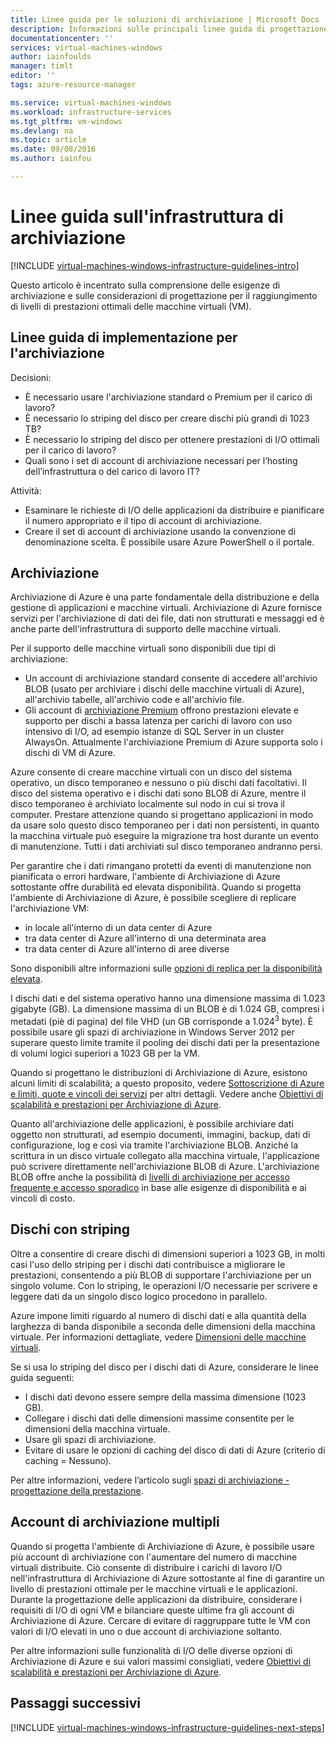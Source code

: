 ```yaml
---
title: Linee guida per le soluzioni di archiviazione | Microsoft Docs
description: Informazioni sulle principali linee guida di progettazione e implementazione per la distribuzione di soluzioni di archiviazione nei servizi di infrastruttura di Azure.
documentationcenter: ''
services: virtual-machines-windows
author: iainfoulds
manager: timlt
editor: ''
tags: azure-resource-manager

ms.service: virtual-machines-windows
ms.workload: infrastructure-services
ms.tgt_pltfrm: vm-windows
ms.devlang: na
ms.topic: article
ms.date: 09/08/2016
ms.author: iainfou

---
```

# Linee guida sull'infrastruttura di archiviazione
[!INCLUDE [virtual-machines-windows-infrastructure-guidelines-intro](../../includes/virtual-machines-windows-infrastructure-guidelines-intro.md)]

Questo articolo è incentrato sulla comprensione delle esigenze di archiviazione e sulle considerazioni di progettazione per il raggiungimento di livelli di prestazioni ottimali delle macchine virtuali (VM).

## Linee guida di implementazione per l'archiviazione
Decisioni:

* È necessario usare l'archiviazione standard o Premium per il carico di lavoro?
* È necessario lo striping del disco per creare dischi più grandi di 1023 TB?
* È necessario lo striping del disco per ottenere prestazioni di I/O ottimali per il carico di lavoro?
* Quali sono i set di account di archiviazione necessari per l’hosting dell’infrastruttura o del carico di lavoro IT?

Attività:

* Esaminare le richieste di I/O delle applicazioni da distribuire e pianificare il numero appropriato e il tipo di account di archiviazione.
* Creare il set di account di archiviazione usando la convenzione di denominazione scelta. È possibile usare Azure PowerShell o il portale.

## Archiviazione
Archiviazione di Azure è una parte fondamentale della distribuzione e della gestione di applicazioni e macchine virtuali. Archiviazione di Azure fornisce servizi per l'archiviazione di dati dei file, dati non strutturati e messaggi ed è anche parte dell'infrastruttura di supporto delle macchine virtuali.

Per il supporto delle macchine virtuali sono disponibili due tipi di archiviazione:

* Un account di archiviazione standard consente di accedere all'archivio BLOB (usato per archiviare i dischi delle macchine virtuali di Azure), all'archivio tabelle, all'archivio code e all'archivio file.
* Gli account di [archiviazione Premium](../storage/storage-premium-storage.md) offrono prestazioni elevate e supporto per dischi a bassa latenza per carichi di lavoro con uso intensivo di I/O, ad esempio istanze di SQL Server in un cluster AlwaysOn. Attualmente l'archiviazione Premium di Azure supporta solo i dischi di VM di Azure.

Azure consente di creare macchine virtuali con un disco del sistema operativo, un disco temporaneo e nessuno o più dischi dati facoltativi. Il disco del sistema operativo e i dischi dati sono BLOB di Azure, mentre il disco temporaneo è archiviato localmente sul nodo in cui si trova il computer. Prestare attenzione quando si progettano applicazioni in modo da usare solo questo disco temporaneo per i dati non persistenti, in quanto la macchina virtuale può eseguire la migrazione tra host durante un evento di manutenzione. Tutti i dati archiviati sul disco temporaneo andranno persi.

Per garantire che i dati rimangano protetti da eventi di manutenzione non pianificata o errori hardware, l'ambiente di Archiviazione di Azure sottostante offre durabilità ed elevata disponibilità. Quando si progetta l'ambiente di Archiviazione di Azure, è possibile scegliere di replicare l'archiviazione VM:

* in locale all'interno di un data center di Azure
* tra data center di Azure all'interno di una determinata area
* tra data center di Azure all'interno di aree diverse

Sono disponibili altre informazioni sulle [opzioni di replica per la disponibilità elevata](../storage/storage-introduction.md#replication-for-durability-and-high-availability).

I dischi dati e del sistema operativo hanno una dimensione massima di 1.023 gigabyte (GB). La dimensione massima di un BLOB è di 1.024 GB, compresi i metadati (piè di pagina) del file VHD (un GB corrisponde a 1.024<sup>3</sup> byte). È possibile usare gli spazi di archiviazione in Windows Server 2012 per superare questo limite tramite il pooling dei dischi dati per la presentazione di volumi logici superiori a 1023 GB per la VM.

Quando si progettano le distribuzioni di Archiviazione di Azure, esistono alcuni limiti di scalabilità; a questo proposito, vedere [Sottoscrizione di Azure e limiti, quote e vincoli dei servizi](../azure-subscription-service-limits.md#storage-limits) per altri dettagli. Vedere anche [Obiettivi di scalabilità e prestazioni per Archiviazione di Azure](../storage/storage-scalability-targets.md).

Quanto all'archiviazione delle applicazioni, è possibile archiviare dati oggetto non strutturati, ad esempio documenti, immagini, backup, dati di configurazione, log e così via tramite l'archiviazione BLOB. Anziché la scrittura in un disco virtuale collegato alla macchina virtuale, l'applicazione può scrivere direttamente nell'archiviazione BLOB di Azure. L'archiviazione BLOB offre anche la possibilità di [livelli di archiviazione per accesso frequente e accesso sporadico](../storage/storage-blob-storage-tiers.md) in base alle esigenze di disponibilità e ai vincoli di costo.

## Dischi con striping
Oltre a consentire di creare dischi di dimensioni superiori a 1023 GB, in molti casi l'uso dello striping per i dischi dati contribuisce a migliorare le prestazioni, consentendo a più BLOB di supportare l'archiviazione per un singolo volume. Con lo striping, le operazioni I/O necessarie per scrivere e leggere dati da un singolo disco logico procedono in parallelo.

Azure impone limiti riguardo al numero di dischi dati e alla quantità della larghezza di banda disponibile a seconda delle dimensioni della macchina virtuale. Per informazioni dettagliate, vedere [Dimensioni delle macchine virtuali](virtual-machines-windows-sizes.md).

Se si usa lo striping del disco per i dischi dati di Azure, considerare le linee guida seguenti:

* I dischi dati devono essere sempre della massima dimensione (1023 GB).
* Collegare i dischi dati delle dimensioni massime consentite per le dimensioni della macchina virtuale.
* Usare gli spazi di archiviazione.
* Evitare di usare le opzioni di caching del disco di dati di Azure (criterio di caching = Nessuno).

Per altre informazioni, vedere l’articolo sugli [spazi di archiviazione - progettazione della prestazione](http://social.technet.microsoft.com/wiki/contents/articles/15200.storage-spaces-designing-for-performance.aspx).

## Account di archiviazione multipli
Quando si progetta l'ambiente di Archiviazione di Azure, è possibile usare più account di archiviazione con l'aumentare del numero di macchine virtuali distribuite. Ciò consente di distribuire i carichi di lavoro I/O nell'infrastruttura di Archiviazione di Azure sottostante al fine di garantire un livello di prestazioni ottimale per le macchine virtuali e le applicazioni. Durante la progettazione delle applicazioni da distribuire, considerare i requisiti di I/O di ogni VM e bilanciare queste ultime fra gli account di Archiviazione di Azure. Cercare di evitare di raggruppare tutte le VM con valori di I/O elevati in uno o due account di archiviazione soltanto.

Per altre informazioni sulle funzionalità di I/O delle diverse opzioni di Archiviazione di Azure e sui valori massimi consigliati, vedere [Obiettivi di scalabilità e prestazioni per Archiviazione di Azure](../storage/storage-scalability-targets.md).

## Passaggi successivi
[!INCLUDE [virtual-machines-windows-infrastructure-guidelines-next-steps](../../includes/virtual-machines-windows-infrastructure-guidelines-next-steps.md)]

<!---HONumber=AcomDC_0914_2016-->